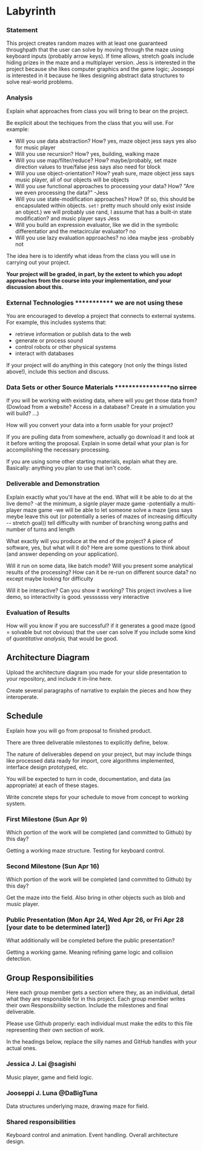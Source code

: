 # Labyrinth

### Statement
This project creates random mazes with at least one guaranteed throughpath that the user can solve by moving through the maze using keyboard inputs (probably arrow keys).  If time allows, stretch goals include hiding prizes in the maze and a multiplayer version.  Jess is interested in the project because she likes computer graphics and the game logic; Jooseppi is interested in it because he likes designing abstract data structures to solve real-world problems.

### Analysis
Explain what approaches from class you will bring to bear on the project.

Be explicit about the techiques from the class that you will use. For example:

- Will you use data abstraction? How?     yes, maze object     jess says yes also for music player 
- Will you use recursion? How?            yes, building, walking maze   
- Will you use map/filter/reduce? How?    maybe/probably, set maze direction values to true/false   jess says also need for block
- Will you use object-orientation? How?   yeah sure, maze object      jess says music player, all of our objects will be objects
- Will you use functional approaches to processing your data? How?  "Are we even processing the data?"  -Jess
- Will you use state-modification approaches? How? (If so, this should be encapsulated within objects. `set!` pretty much should only exist inside an object.)      we will probably use rand, I assume that has a built-in state modification? and music player says Jess
- Will you build an expression evaluator, like we did in the symbolic differentatior and the metacircular evaluator?  no
- Will you use lazy evaluation approaches?  no idea maybe jess -probably not

The idea here is to identify what ideas from the class you will use in carrying out your project. 


**Your project will be graded, in part, by the extent to which you adopt approaches from the course into your implementation, _and_ your discussion about this.**

### External Technologies *********** we are not using these
You are encouraged to develop a project that connects to external systems. For example, this includes systems that:

- retrieve information or publish data to the web
- generate or process sound
- control robots or other physical systems
- interact with databases

If your project will do anything in this category (not only the things listed above!), include this section and discuss.

### Data Sets or other Source Materials ****************no sirree
If you will be working with existing data, where will you get those data from? (Dowload from a website? Access in a database? Create in a simulation you will build? ...)

How will you convert your data into a form usable for your project?  

If you are pulling data from somewhere, actually go download it and look at it before writing the proposal. Explain in some detail what your plan is for accomplishing the necessary processing.

If you are using some other starting materials, explain what they are. Basically: anything you plan to use that isn't code.

### Deliverable and Demonstration
Explain exactly what you'll have at the end. What will it be able to do at the live demo?
-at the minimum, a signle player maze game
  -potentially a multi-player maze game
  -we will be able to let someone solve a maze (jess says meybe leave this out (or potentially a series of mazes of increasing difficulty -- stretch goal)) tell difficulty with number of branching wrong paths and number of turns and length

What exactly will you produce at the end of the project? A piece of software, yes, but what will it do? Here are some questions to think about (and answer depending on your application).


Will it run on some data, like batch mode? Will you present some analytical results of the processing? How can it be re-run on different source data?  no except maybe looking for difficulty

Will it be interactive? Can you show it working? This project involves a live demo, so interactivity is good. yesssssss very interactive

### Evaluation of Results
How will you know if you are successful? if it generates a good maze (good = solvable but not obvious) that the user can solve
If you include some kind of _quantitative analysis,_ that would be good.

## Architecture Diagram
Upload the architecture diagram you made for your slide presentation to your repository, and include it in-line here.

Create several paragraphs of narrative to explain the pieces and how they interoperate.

## Schedule
Explain how you will go from proposal to finished product. 

There are three deliverable milestones to explicitly define, below.

The nature of deliverables depend on your project, but may include things like processed data ready for import, core algorithms implemented, interface design prototyped, etc. 

You will be expected to turn in code, documentation, and data (as appropriate) at each of these stages.

Write concrete steps for your schedule to move from concept to working system. 

### First Milestone (Sun Apr 9)
Which portion of the work will be completed (and committed to Github) by this day?

Getting a working maze structure. Testing for keyboard control.

### Second Milestone (Sun Apr 16)
Which portion of the work will be completed (and committed to Github) by this day? 

Get the maze into the field. Also bring in other objects such as blob and music player.

### Public Presentation (Mon Apr 24, Wed Apr 26, or Fri Apr 28 [your date to be determined later])
What additionally will be completed before the public presentation?

Getting a working game. Meaning refining game logic and collision detection. 

## Group Responsibilities
Here each group member gets a section where they, as an individual, detail what they are responsible for in this project. Each group member writes their own Responsibility section. Include the milestones and final deliverable.

Please use Github properly: each individual must make the edits to this file representing their own section of work.

In the headings below, replace the silly names and GitHub handles with your actual ones.

### Jessica J. Lai @sagishi
Music player, game and field logic. 

### Jooseppi J. Luna @DaBigTuna
Data structures underlying maze, drawing maze for field.

### Shared responsibilities
Keyboard control and animation. Event handling. Overall architecture design.
